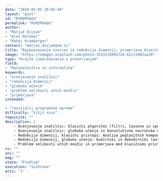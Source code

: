 ```yaml
---
date: "2024-03-05 10:06:40"
layout: "post"
id: "RVRDPKAGU"
permalink: "RVRDPKAGU"
author:
- "Matjaž Divjak"
- "Aleš Holobar"
- "Matej Kramberger"
contact: "matjaz.divjak@um.si"
title: "Razpoznavanje vzorcev in redukcija dimenzij: primerjava klasičnih algoritmov in globokega učenja"
image: "https://images.unsplash.com/photo-1533135091724-62cc5402aa20"
type: "Krajše izobraževanje s preverjanjem"
field:
- "Računalništvo in informatika"
keywords:
- "ocenjevanje značilnic"
- "redukcija dimenzij"
- "globoko učenje"
- "problem velikosti učnih množic"
- "primerjava"
intended:

- "razvijalci programske opreme"
difficulty: "Višji nivo"
requisite: ""
description: |
    - Ocenjevanje značilnic: klasični algoritmi (filtri, časovne in spektralne značilnice), 
    - Ocenjevanje značilnic: globoko učenje in konvolutivne nevronske mreže 
    - Redukcija dimenzij, klasični pristopi: Analiza poglavitnih komponent (PCA), Analiza neodvisnih komponent (ICA)
    - Redukcija dimenzij, globoko učenje: kodirniki in dekodirniki (autoencoders);
    - Problem velikosti učnih množic in primerjava med klasičnimi pristopi in globokim učenjem.
vs: ""
uni: ""
mag: ""
state: "Predlog"
execution: "Sinhrona"
ects: "1"
---
```


